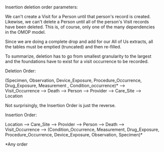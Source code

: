 Insertion deletion order parameters:

We can't create a Visit for a Person until that person's record is created.  Likewise, we can't delete a Person until all of the person's Visit records have been deleted. This is, of course, only one of the many dependencies in the OMOP model.

Since we are doing a complete drop and add for our All of Us extracts, all the tables must be emptied (truncated) and then re-filled.

To summarize, deletion has to go from smallest granularity to the largest and the foundations have to exist for a visit occurrence to be recorded.

Deletion Order:

(Specimen, Observation, Device_Exposure, Procedure_Occurrence, Drug_Exposure, Measurement , Condition_occurrence)*  -->  Visit_Occurrence  -->  Death  -->  Person -->  Provider  --> Care_Site  -->  Location

Not surprisingly, the Insertion Order is just the reverse.

Insertion Order:

Location -->   Care_Site   --> Provider -->  Person   --> Death -->  Visit_Occurrence --> (Condition_Occurrence, Measurement, Drug_Exposure, Procedure_Occurrence, Device_Exposure,  Observation, Specimen)*

*Any order
